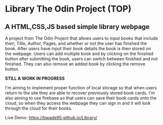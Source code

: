 # Library The Odin Project (TOP)
## A HTML,CSS,JS based simple library webpage

A project from The Odin Project that allows users to input books that include their; Title, Author, Pages, and whether or not the user has finished the book.
After users have input their book details the book is then stored on the webpage. Users can add multiple book and by clicking on the finished button
after submitting the book, users can switch between finished and not finished. They can also remove an added book by clicking the remove button.

**STILL A WORK IN PROGRESS**

I'm aiming to implement proper function of local storage so that when users return to the site they are able to recover previously stored book cards.
I'm also aiming to use firebase so that users can save their book cards onto the cloud, so when they access the webpage they can sign in and it will look through
the cloud for their books.

Live Demo: https://bwade95.github.io/Library/
